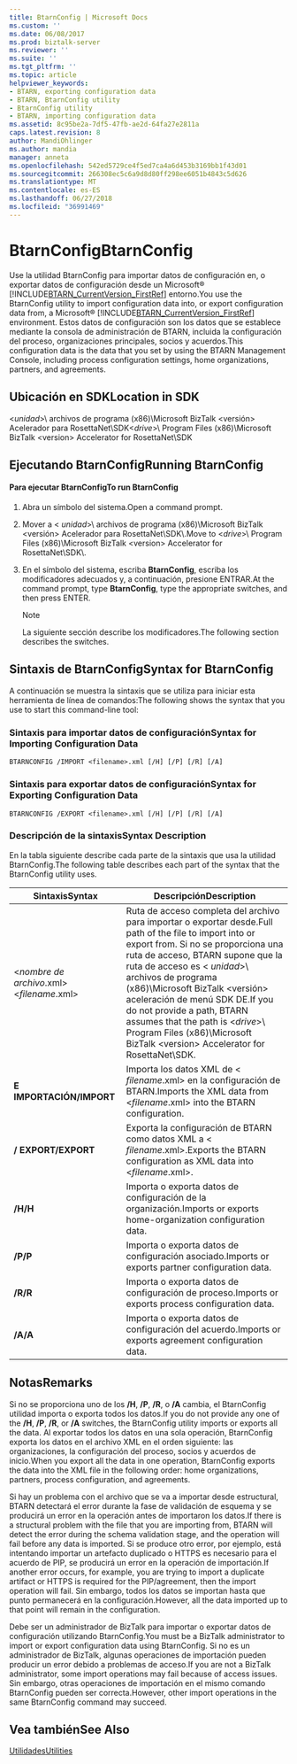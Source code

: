 ```yaml
---
title: BtarnConfig | Microsoft Docs
ms.custom: ''
ms.date: 06/08/2017
ms.prod: biztalk-server
ms.reviewer: ''
ms.suite: ''
ms.tgt_pltfrm: ''
ms.topic: article
helpviewer_keywords:
- BTARN, exporting configuration data
- BTARN, BtarnConfig utility
- BtarnConfig utility
- BTARN, importing configuration data
ms.assetid: 8c95be2a-7df5-47fb-ae2d-64fa27e2811a
caps.latest.revision: 8
author: MandiOhlinger
ms.author: mandia
manager: anneta
ms.openlocfilehash: 542ed5729ce4f5ed7ca4a6d453b3169bb1f43d01
ms.sourcegitcommit: 266308ec5c6a9d8d80ff298ee6051b4843c5d626
ms.translationtype: MT
ms.contentlocale: es-ES
ms.lasthandoff: 06/27/2018
ms.locfileid: "36991469"
---
```

# <a name="btarnconfig"></a><span data-ttu-id="8f4a9-102">BtarnConfig</span><span class="sxs-lookup"><span data-stu-id="8f4a9-102">BtarnConfig</span></span>
<span data-ttu-id="8f4a9-103">Use la utilidad BtarnConfig para importar datos de configuración en, o exportar datos de configuración desde un Microsoft® [!INCLUDE[BTARN_CurrentVersion_FirstRef](../../includes/btarn-currentversion-firstref-md.md)] entorno.</span><span class="sxs-lookup"><span data-stu-id="8f4a9-103">You use the BtarnConfig utility to import configuration data into, or export configuration data from, a Microsoft® [!INCLUDE[BTARN_CurrentVersion_FirstRef](../../includes/btarn-currentversion-firstref-md.md)] environment.</span></span> <span data-ttu-id="8f4a9-104">Estos datos de configuración son los datos que se establece mediante la consola de administración de BTARN, incluida la configuración del proceso, organizaciones principales, socios y acuerdos.</span><span class="sxs-lookup"><span data-stu-id="8f4a9-104">This configuration data is the data that you set by using the BTARN Management Console, including process configuration settings, home organizations, partners, and agreements.</span></span>  

## <a name="location-in-sdk"></a><span data-ttu-id="8f4a9-105">Ubicación en SDK</span><span class="sxs-lookup"><span data-stu-id="8f4a9-105">Location in SDK</span></span>  
 <span data-ttu-id="8f4a9-106">\<*unidad*\>\ archivos de programa (x86)\\Microsoft BizTalk \<versión\> Acelerador para RosettaNet\SDK</span><span class="sxs-lookup"><span data-stu-id="8f4a9-106">\<*drive*\>\ Program Files (x86)\\Microsoft  BizTalk \<version\> Accelerator for RosettaNet\SDK</span></span>  

## <a name="running-btarnconfig"></a><span data-ttu-id="8f4a9-107">Ejecutando BtarnConfig</span><span class="sxs-lookup"><span data-stu-id="8f4a9-107">Running BtarnConfig</span></span>  

#### <a name="to-run-btarnconfig"></a><span data-ttu-id="8f4a9-108">Para ejecutar BtarnConfig</span><span class="sxs-lookup"><span data-stu-id="8f4a9-108">To run BtarnConfig</span></span>  

1. <span data-ttu-id="8f4a9-109">Abra un símbolo del sistema.</span><span class="sxs-lookup"><span data-stu-id="8f4a9-109">Open a command prompt.</span></span>  

2. <span data-ttu-id="8f4a9-110">Mover a \< *unidad*\>\ archivos de programa (x86)\\Microsoft BizTalk \<versión\> Acelerador para RosettaNet\SDK\\.</span><span class="sxs-lookup"><span data-stu-id="8f4a9-110">Move to \<*drive*\>\ Program Files (x86)\\Microsoft  BizTalk \<version\> Accelerator for RosettaNet\SDK\\.</span></span>  

3. <span data-ttu-id="8f4a9-111">En el símbolo del sistema, escriba **BtarnConfig**, escriba los modificadores adecuados y, a continuación, presione ENTRAR.</span><span class="sxs-lookup"><span data-stu-id="8f4a9-111">At the command prompt, type **BtarnConfig**, type the appropriate switches, and then press ENTER.</span></span>  

   > [!NOTE]
   >  <span data-ttu-id="8f4a9-112">La siguiente sección describe los modificadores.</span><span class="sxs-lookup"><span data-stu-id="8f4a9-112">The following section describes the switches.</span></span>  

## <a name="syntax-for-btarnconfig"></a><span data-ttu-id="8f4a9-113">Sintaxis de BtarnConfig</span><span class="sxs-lookup"><span data-stu-id="8f4a9-113">Syntax for BtarnConfig</span></span>  
 <span data-ttu-id="8f4a9-114">A continuación se muestra la sintaxis que se utiliza para iniciar esta herramienta de línea de comandos:</span><span class="sxs-lookup"><span data-stu-id="8f4a9-114">The following shows the syntax that you use to start this command-line tool:</span></span>  

### <a name="syntax-for-importing-configuration-data"></a><span data-ttu-id="8f4a9-115">Sintaxis para importar datos de configuración</span><span class="sxs-lookup"><span data-stu-id="8f4a9-115">Syntax for Importing Configuration Data</span></span>  

```  
BTARNCONFIG /IMPORT <filename>.xml [/H] [/P] [/R] [/A]  
```  

### <a name="syntax-for-exporting-configuration-data"></a><span data-ttu-id="8f4a9-116">Sintaxis para exportar datos de configuración</span><span class="sxs-lookup"><span data-stu-id="8f4a9-116">Syntax for Exporting Configuration Data</span></span>  

```  
BTARNCONFIG /EXPORT <filename>.xml [/H] [/P] [/R] [/A]  
```  

### <a name="syntax-description"></a><span data-ttu-id="8f4a9-117">Descripción de la sintaxis</span><span class="sxs-lookup"><span data-stu-id="8f4a9-117">Syntax Description</span></span>  
 <span data-ttu-id="8f4a9-118">En la tabla siguiente describe cada parte de la sintaxis que usa la utilidad BtarnConfig.</span><span class="sxs-lookup"><span data-stu-id="8f4a9-118">The following table describes each part of the syntax that the BtarnConfig utility uses.</span></span>  


|       <span data-ttu-id="8f4a9-119">Sintaxis</span><span class="sxs-lookup"><span data-stu-id="8f4a9-119">Syntax</span></span>       |                                                                                                                          <span data-ttu-id="8f4a9-120">Descripción</span><span class="sxs-lookup"><span data-stu-id="8f4a9-120">Description</span></span>                                                                                                                          |
|--------------------|---------------------------------------------------------------------------------------------------------------------------------------------------------------------------------------------------------------------------------------------------------------|
| <span data-ttu-id="8f4a9-121">\<*nombre de archivo*.xml\></span><span class="sxs-lookup"><span data-stu-id="8f4a9-121">\<*filename*.xml\></span></span> | <span data-ttu-id="8f4a9-122">Ruta de acceso completa del archivo para importar o exportar desde.</span><span class="sxs-lookup"><span data-stu-id="8f4a9-122">Full path of the file to import into or export from.</span></span> <span data-ttu-id="8f4a9-123">Si no se proporciona una ruta de acceso, BTARN supone que la ruta de acceso es \< *unidad*\>\ archivos de programa (x86)\\Microsoft BizTalk \<versión\> aceleración de menú SDK DE.</span><span class="sxs-lookup"><span data-stu-id="8f4a9-123">If you do not provide a path, BTARN assumes that the path is \<*drive*\>\ Program Files (x86)\\Microsoft  BizTalk \<version\> Accelerator for RosettaNet\SDK.</span></span> |
|    <span data-ttu-id="8f4a9-124">**E IMPORTACIÓN**</span><span class="sxs-lookup"><span data-stu-id="8f4a9-124">**/IMPORT**</span></span>     |                                                                                          <span data-ttu-id="8f4a9-125">Importa los datos XML de \< *filename*.xml\> en la configuración de BTARN.</span><span class="sxs-lookup"><span data-stu-id="8f4a9-125">Imports the XML data from \<*filename*.xml\> into the BTARN configuration.</span></span>                                                                                           |
|    <span data-ttu-id="8f4a9-126">**/ EXPORT**</span><span class="sxs-lookup"><span data-stu-id="8f4a9-126">**/EXPORT**</span></span>     |                                                                                             <span data-ttu-id="8f4a9-127">Exporta la configuración de BTARN como datos XML a \< *filename*.xml\>.</span><span class="sxs-lookup"><span data-stu-id="8f4a9-127">Exports the BTARN configuration as XML data into \<*filename*.xml\>.</span></span>                                                                                              |
|       <span data-ttu-id="8f4a9-128">**/H**</span><span class="sxs-lookup"><span data-stu-id="8f4a9-128">**/H**</span></span>       |                                                                                                   <span data-ttu-id="8f4a9-129">Importa o exporta datos de configuración de la organización.</span><span class="sxs-lookup"><span data-stu-id="8f4a9-129">Imports or exports home-organization configuration data.</span></span>                                                                                                    |
|       <span data-ttu-id="8f4a9-130">**/P**</span><span class="sxs-lookup"><span data-stu-id="8f4a9-130">**/P**</span></span>       |                                                                                                        <span data-ttu-id="8f4a9-131">Importa o exporta datos de configuración asociado.</span><span class="sxs-lookup"><span data-stu-id="8f4a9-131">Imports or exports partner configuration data.</span></span>                                                                                                         |
|       <span data-ttu-id="8f4a9-132">**/R**</span><span class="sxs-lookup"><span data-stu-id="8f4a9-132">**/R**</span></span>       |                                                                                                        <span data-ttu-id="8f4a9-133">Importa o exporta datos de configuración de proceso.</span><span class="sxs-lookup"><span data-stu-id="8f4a9-133">Imports or exports process configuration data.</span></span>                                                                                                         |
|       <span data-ttu-id="8f4a9-134">**/A**</span><span class="sxs-lookup"><span data-stu-id="8f4a9-134">**/A**</span></span>       |                                                                                                       <span data-ttu-id="8f4a9-135">Importa o exporta datos de configuración del acuerdo.</span><span class="sxs-lookup"><span data-stu-id="8f4a9-135">Imports or exports agreement configuration data.</span></span>                                                                                                        |

## <a name="remarks"></a><span data-ttu-id="8f4a9-136">Notas</span><span class="sxs-lookup"><span data-stu-id="8f4a9-136">Remarks</span></span>  
 <span data-ttu-id="8f4a9-137">Si no se proporciona uno de los **/H**, **/P**, **/R**, o **/A** cambia, el BtarnConfig utilidad importa o exporta todos los datos.</span><span class="sxs-lookup"><span data-stu-id="8f4a9-137">If you do not provide any one of the **/H**, **/P**, **/R**, or **/A** switches, the BtarnConfig utility imports or exports all the data.</span></span> <span data-ttu-id="8f4a9-138">Al exportar todos los datos en una sola operación, BtarnConfig exporta los datos en el archivo XML en el orden siguiente: las organizaciones, la configuración del proceso, socios y acuerdos de inicio.</span><span class="sxs-lookup"><span data-stu-id="8f4a9-138">When you export all the data in one operation, BtarnConfig exports the data into the XML file in the following order: home organizations, partners, process configuration, and agreements.</span></span>  

 <span data-ttu-id="8f4a9-139">Si hay un problema con el archivo que se va a importar desde estructural, BTARN detectará el error durante la fase de validación de esquema y se producirá un error en la operación antes de importaron los datos.</span><span class="sxs-lookup"><span data-stu-id="8f4a9-139">If there is a structural problem with the file that you are importing from, BTARN will detect the error during the schema validation stage, and the operation will fail before any data is imported.</span></span> <span data-ttu-id="8f4a9-140">Si se produce otro error, por ejemplo, está intentando importar un artefacto duplicado o HTTPS es necesario para el acuerdo de PIP, se producirá un error en la operación de importación.</span><span class="sxs-lookup"><span data-stu-id="8f4a9-140">If another error occurs, for example, you are trying to import a duplicate artifact or HTTPS is required for the PIP/agreement, then the import operation will fail.</span></span> <span data-ttu-id="8f4a9-141">Sin embargo, todos los datos se importan hasta que punto permanecerá en la configuración.</span><span class="sxs-lookup"><span data-stu-id="8f4a9-141">However, all the data imported up to that point will remain in the configuration.</span></span>  

 <span data-ttu-id="8f4a9-142">Debe ser un administrador de BizTalk para importar o exportar datos de configuración utilizando BtarnConfig.</span><span class="sxs-lookup"><span data-stu-id="8f4a9-142">You must be a BizTalk administrator to import or export configuration data using BtarnConfig.</span></span> <span data-ttu-id="8f4a9-143">Si no es un administrador de BizTalk, algunas operaciones de importación pueden producir un error debido a problemas de acceso.</span><span class="sxs-lookup"><span data-stu-id="8f4a9-143">If you are not a BizTalk administrator, some import operations may fail because of access issues.</span></span> <span data-ttu-id="8f4a9-144">Sin embargo, otras operaciones de importación en el mismo comando BtarnConfig pueden ser correcta.</span><span class="sxs-lookup"><span data-stu-id="8f4a9-144">However,  other import operations in the same BtarnConfig command may succeed.</span></span>  

## <a name="see-also"></a><span data-ttu-id="8f4a9-145">Vea también</span><span class="sxs-lookup"><span data-stu-id="8f4a9-145">See Also</span></span>  
 [<span data-ttu-id="8f4a9-146">Utilidades</span><span class="sxs-lookup"><span data-stu-id="8f4a9-146">Utilities</span></span>](../../adapters-and-accelerators/accelerator-rosettanet/utilities1.md)
